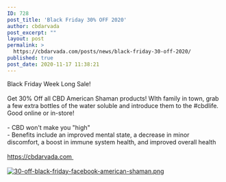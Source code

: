 ```yaml
---
ID: 728
post_title: 'Black Friday 30% OFF 2020'
author: cbdarvada
post_excerpt: ""
layout: post
permalink: >
  https://cbdarvada.com/posts/news/black-friday-30-off-2020/
published: true
post_date: 2020-11-17 11:38:21
---
```

<html>
<head>
</head>
<body>
Black Friday Week Long Sale! <br /><br />Get 30% Off all CBD American Shaman products! WIth family in town, grab a few extra bottles of the water soluble and introduce them to the #cbdlife. Good online or in-store!<br /><br />- CBD won't make you "high" <br />- Benefits include an improved mental state, a decrease in minor discomfort, a boost in immune system health, and improved overall health <br /><br /><a href="https://cbdarvada.com">https://cbdarvada.com </a>
</body>
</html><br/><br/><a href="https://snd-videos.s3.amazonaws.com/288012/1605638052706.png"  title="30-off-black-friday-facebook-american-shaman.png" ><img src="https://snd-videos.s3.amazonaws.com/288012/1605638052706.png" alt="30-off-black-friday-facebook-american-shaman.png" title="30-off-black-friday-facebook-american-shaman.png" /></a>